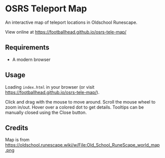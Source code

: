 # OSRS Teleport Map

An interactive map of teleport locations in Oldschool Runescape.

View online at https://footballhead.github.io/osrs-tele-map/

## Requirements

* A modern browser

## Usage

Loading `index.html` in your browser (or visit https://footballhead.github.io/osrs-tele-map/).

Click and drag with the mouse to move around. Scroll the mouse wheel to zoom in/out. Hover over a colored dot to get details. Tooltips can be manually closed using the Close button.

## Credits

Map is from https://oldschool.runescape.wiki/w/File:Old_School_RuneScape_world_map.png
